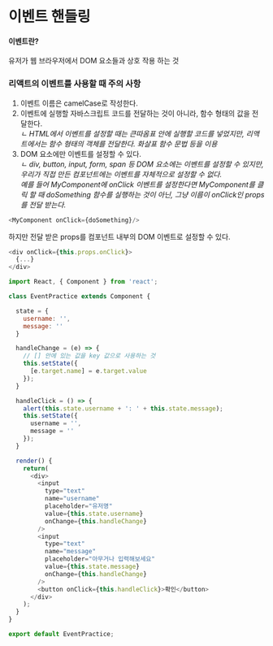 이벤트 핸들링
=============

#### 이벤트란?

유저가 웹 브라우저에서 DOM 요소들과 상호 작용 하는 것

### 리액트의 이벤트를 사용할 때 주의 사항

1.	이벤트 이름은 camelCase로 작성한다.
2.	이벤트에 실행할 자바스크립트 코드를 전달하는 것이 아니라, 함수 형태의 값을 전달한다.<br/>*ㄴ HTML에서 이벤트를 설정할 때는 큰따옴표 안에 실행할 코드를 넣었지만, 리액트에서는 함수 형태의 객체를 전달한다. 화살표 함수 문법 등을 이용*
3.	DOM 요소에만 이벤트를 설정할 수 있다.<br/>*ㄴ div, button, input, form, span 등 DOM 요소에는 이벤트를 설정할 수 있지만, 우리가 직접 만든 컴포넌트에는 이벤트를 자체적으로 설정할 수 없다.<br/> 예를 들어 MyComponent에 onClick 이벤트를 설정한다면 MyComponent를 클릭 할 때 doSomething 함수를 실행하는 것이 아닌, 그냥 이름이 onClick인 props를 전달 받는다.*

```javascript
<MyComponent onClick={doSomething}/>
```

하지만 전달 받은 props를 컴포넌트 내부의 DOM 이벤트로 설정할 수 있다.

```javascript
<div onClick={this.props.onClick}>
  {...}
</div>
```

```javascript
import React, { Component } from 'react';

class EventPractice extends Component {

  state = {
    username: '',
    message: ''
  }

  handleChange = (e) => {
    // [] 안에 있는 값을 key 값으로 사용하는 것
    this.setState({
      [e.target.name] = e.target.value
    });
  }

  handleClick = () => {
    alert(this.state.username + ': ' + this.state.message);
    this.setState({
      username = '',
      message = ''
    });
  }

  render() {
    return(
      <div>
        <input
          type="text"
          name="username"
          placeholder="유저명"
          value={this.state.username}
          onChange={this.handleChange}
        />
        <input
          type="text"
          name="message"
          placeholder="아무거나 입력해보세요"
          value={this.state.message}
          onChange={this.handleChange}
        />
        <button onClick={this.handleClick}>확인</button>
      </div>
    );
  }
}

export default EventPractice;
```
